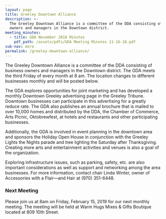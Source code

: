 ```yaml
---
layout: page
title: Greeley Downtown Alliance
description: >-
  The Greeley Downtown Alliance is a committee of the DDA consisting of business
  owners and managers in the Downtown district.
meeting_minutes:
  - title: GDA November 2018 Minutes
    pdf_path: /assets/pdfs/GDA Meeting Minutes 11-16-18.pdf
sub-nav: more
permalink: /greeley-downtown-alliance/
---
```


The Greeley Downtown Alliance is a committee of the DDA consisting of business owners and managers in the Downtown district. The GDA meets the third Friday of every month at 8 am. The location changes to different businesses monthly and will be posted below.

The GDA explores opportunities for joint marketing and has developed a monthly Downtown Greeley advertising page in the Greeley Tribune. Downtown businesses can participate in this advertising for a greatly reduce rate. The GDA also publishes an annual brochure that is mailed to over 10,000 homes and distributed by the DDA, the Chamber of Commerce, Arts Picnic, Oktobrewfest, at hotels and restaurants and other participating businesses.

Additionally, the GDA is involved in event planning in the downtown area and sponsors the Holiday Open House in conjunction with the Greeley Lights the Nights parade and tree lighting the Saturday after Thanksgiving. Creating more arts and entertainment activities and venues is also a goal of the organization.

Exploring infrastructure issues, such as parking, safety, etc. are also important considerations as well as support and networking among the area businesses. For more information, contact chair Linda Winter, owner of Accessories with a Flair—and Hair at (970) 351-6448.

### Next Meeting

Please join us at 8am on Friday, February 15, 2019 for our next monthly meeting. The meeting will be held at Warm Hugs Mixes & Gifts Boutique located at 809 10th Street.